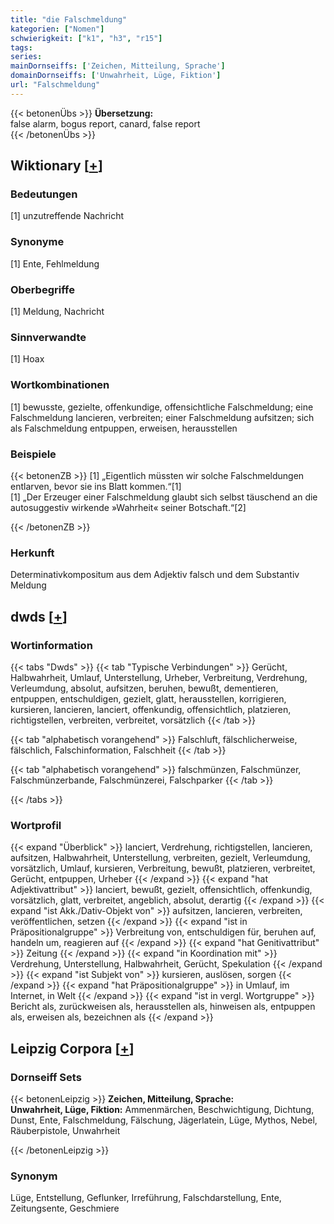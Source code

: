 ```yaml
---
title: "die Falschmeldung"
kategorien: ["Nomen"]
schwierigkeit: ["k1", "h3", "r15"]
tags:
series:
mainDornseiffs: ['Zeichen, Mitteilung, Sprache']
domainDornseiffs: ['Unwahrheit, Lüge, Fiktion']
url: "Falschmeldung"
---
```


{{< betonenÜbs >}}
**Übersetzung:**  
false alarm, bogus report, canard, false report  
{{< /betonenÜbs >}}

## Wiktionary [[+](https://de.wiktionary.org/wiki/Falschmeldung)]

### Bedeutungen
[1] unzutreffende Nachricht  

### Synonyme
[1] Ente, Fehlmeldung  

### Oberbegriffe
[1] Meldung, Nachricht  

### Sinnverwandte
[1] Hoax  

### Wortkombinationen
[1] bewusste, gezielte, offenkundige, offensichtliche Falschmeldung; eine Falschmeldung lancieren, verbreiten; einer Falschmeldung aufsitzen; sich als Falschmeldung entpuppen, erweisen, herausstellen  

### Beispiele
{{< betonenZB >}}
[1] „Eigentlich müssten wir solche Falschmeldungen entlarven, bevor sie ins Blatt kommen.“[1]  
[1] „Der Erzeuger einer Falschmeldung glaubt sich selbst täuschend an die autosuggestiv wirkende »Wahrheit« seiner Botschaft.“[2]  

{{< /betonenZB >}}
### Herkunft
Determinativkompositum aus dem Adjektiv falsch und dem Substantiv Meldung  



## dwds [[+](https://www.dwds.de/wb/Falschmeldung)]

### Wortinformation
{{< tabs "Dwds" >}}
{{< tab "Typische Verbindungen" >}}
Gerücht, Halbwahrheit, Umlauf, Unterstellung, Urheber, Verbreitung, Verdrehung, Verleumdung, absolut, aufsitzen, beruhen, bewußt, dementieren, entpuppen, entschuldigen, gezielt, glatt, herausstellen, korrigieren, kursieren, lancieren, lanciert, offenkundig, offensichtlich, platzieren, richtigstellen, verbreiten, verbreitet, vorsätzlich
{{< /tab >}}

{{< tab "alphabetisch vorangehend" >}}
Falschluft, fälschlicherweise, fälschlich, Falschinformation, Falschheit
{{< /tab >}}

{{< tab "alphabetisch vorangehend" >}}
falschmünzen, Falschmünzer, Falschmünzerbande, Falschmünzerei, Falschparker
{{< /tab >}}

{{< /tabs >}}

### Wortprofil
{{< expand "Überblick" >}} lanciert, Verdrehung, richtigstellen, lancieren, aufsitzen, Halbwahrheit, Unterstellung, verbreiten, gezielt, Verleumdung, vorsätzlich, Umlauf, kursieren, Verbreitung, bewußt, platzieren, verbreitet, Gerücht, entpuppen, Urheber {{< /expand >}}
{{< expand "hat Adjektivattribut" >}} lanciert, bewußt, gezielt, offensichtlich, offenkundig, vorsätzlich, glatt, verbreitet, angeblich, absolut, derartig {{< /expand >}}
{{< expand "ist Akk./Dativ-Objekt von" >}} aufsitzen, lancieren, verbreiten, veröffentlichen, setzen {{< /expand >}}
{{< expand "ist in Präpositionalgruppe" >}} Verbreitung von, entschuldigen für, beruhen auf, handeln um, reagieren auf {{< /expand >}}
{{< expand "hat Genitivattribut" >}} Zeitung {{< /expand >}}
{{< expand "in Koordination mit" >}} Verdrehung, Unterstellung, Halbwahrheit, Gerücht, Spekulation {{< /expand >}}
{{< expand "ist Subjekt von" >}} kursieren, auslösen, sorgen {{< /expand >}}
{{< expand "hat Präpositionalgruppe" >}} in Umlauf, im Internet, in Welt {{< /expand >}}
{{< expand "ist in vergl. Wortgruppe" >}} Bericht als, zurückweisen als, herausstellen als, hinweisen als, entpuppen als, erweisen als, bezeichnen als {{< /expand >}}

## Leipzig Corpora [[+](https://corpora.uni-leipzig.de/en/res?word=Falschmeldung&corpusId=deu_newscrawl-public_2018)]

### Dornseiff Sets
{{< betonenLeipzig >}}
**Zeichen, Mitteilung, Sprache:**  
**Unwahrheit, Lüge, Fiktion:** Ammenmärchen, Beschwichtigung, Dichtung, Dunst, Ente, Falschmeldung, Fälschung, Jägerlatein, Lüge, Mythos, Nebel, Räuberpistole, Unwahrheit  

{{< /betonenLeipzig >}}

### Synonym
Lüge, Entstellung, Geflunker, Irreführung, Falschdarstellung, Ente, Zeitungsente, Geschmiere

